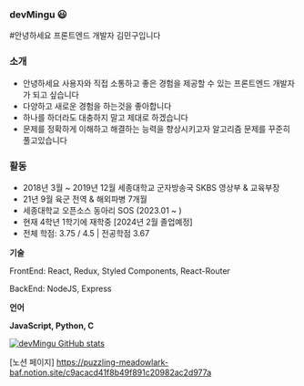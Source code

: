 ### devMingu 😃

#안녕하세요 프론트엔드 개발자 김민구입니다

### 소개

- 안녕하세요 사용자와 직접 소통하고 좋은 경험을 제공할 수 있는 프론트엔드 개발자가 되고 싶습니다
- 다양하고 새로운 경험을 하는것을 좋아합니다
- 하나를 하더라도 대충하지 말고 제대로 하겠습니다
- 문제를 정확하게 이해하고 해결하는 능력을 향상시키고자 알고리즘 문제를 꾸준히 풀고있습니다

### 활동

- 2018년 3월 ~ 2019년 12월 세종대학교 군자방송국 SKBS 영상부 & 교육부장
- 21년 9월 육군 전역 & 해외파병 7개월
- 세종대학교 오픈소스 동아리 SOS (2023.01 ~ )
- 현재 4학년 1학기에 재학중 [2024년 2월 졸업예정]
- 전체 학점: 3.75 / 4.5 | 전공학점 3.67

**기술**

FrontEnd: React, Redux, Styled Components, React-Router

BackEnd: NodeJS, Express

**언어**

**JavaScript, Python, C**

[![devMingu GitHub stats](https://github-readme-stats.vercel.app/api?username=devMingu)](https://github.com/devMingu/github-readme-stats)

[노션 페이지]
https://puzzling-meadowlark-baf.notion.site/c9acacd41f8b49f891c20982ac2d977a
